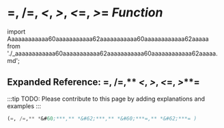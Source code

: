 # **=, /=,** *&#60;***,** *&#62;***,** *&#60;***=,** *&#62;***=** *Function*

import Aaaaaaaaaaaa60aaaaaaaaaaa62aaaaaaaaaaa60aaaaaaaaaaaa62aaaaa from './_aaaaaaaaaaaa60aaaaaaaaaaa62aaaaaaaaaaa60aaaaaaaaaaaa62aaaaa.md';

<Aaaaaaaaaaaa60aaaaaaaaaaa62aaaaaaaaaaa60aaaaaaaaaaaa62aaaaa />

## Expanded Reference: =, /=,** *&#60;***,** *&#62;***,** *&#60;***=,** *&#62;***=

:::tip
TODO: Please contribute to this page by adding explanations and examples
:::

```lisp
(=, /=,** *&#60;***,** *&#62;***,** *&#60;***=,** *&#62;***= )
```
